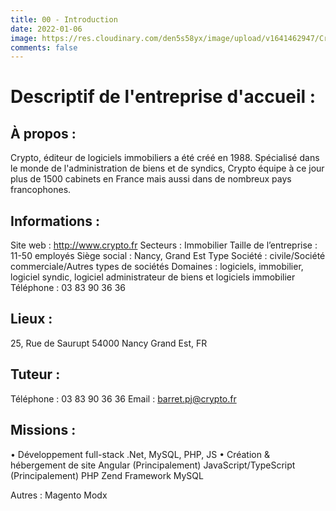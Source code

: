```yaml
---
title: 00 - Introduction
date: 2022-01-06
image: https://res.cloudinary.com/den5s58yx/image/upload/v1641462947/Crypto/Capture_d_%C3%A9cran_du_2022-01-03_10-12-25_z6prca.png
comments: false
---
```

# Descriptif de l'entreprise d'accueil :

## À propos :

Crypto, éditeur de logiciels immobiliers a été créé en 1988. Spécialisé dans le monde de
l'administration de biens et de syndics, Crypto équipe à ce jour plus de 1500 cabinets
en France mais aussi dans de nombreux pays francophones.

## Informations :

Site web : http://www.crypto.fr
Secteurs : Immobilier
Taille de l’entreprise : 11-50 employés
Siège social : Nancy, Grand Est
Type Société : civile/Société commerciale/Autres types de sociétés
Domaines : logiciels, immobilier, logiciel syndic, logiciel administrateur de biens et
logiciels immobilier
Téléphone : 03 83 90 36 36

## Lieux :


25, Rue de Saurupt
54000 Nancy Grand Est, FR

## Tuteur :

Téléphone : 03 83 90 36 36
Email : barret.pj@crypto.fr

## Missions :

• Développement full-stack .Net, MySQL, PHP, JS
• Création & hébergement de site
Angular (Principalement)
JavaScript/TypeScript (Principalement)
PHP
Zend Framework
MySQL

Autres :
Magento
Modx